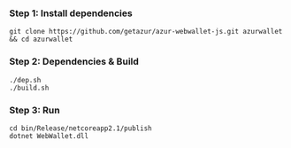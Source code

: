 ### Step 1: Install dependencies

    git clone https://github.com/getazur/azur-webwallet-js.git azurwallet && cd azurwallet

### Step 2: Dependencies & Build

    ./dep.sh
    ./build.sh
    
### Step 3: Run
    
    cd bin/Release/netcoreapp2.1/publish
    dotnet WebWallet.dll
